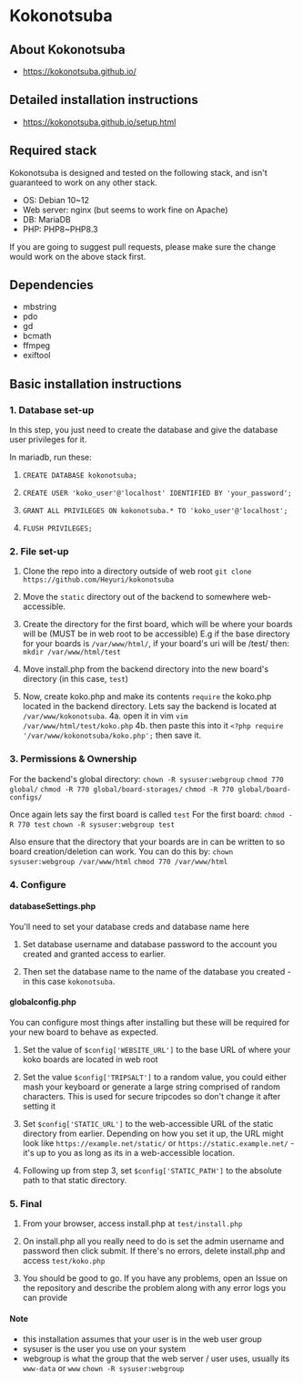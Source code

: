 # Kokonotsuba

## About Kokonotsuba
* https://kokonotsuba.github.io/

## Detailed installation instructions
* https://kokonotsuba.github.io/setup.html

## Required stack
Kokonotsuba is designed and tested on the following stack, and isn't guaranteed to work on any other stack.
- OS: Debian 10\~12
- Web server: nginx (but seems to work fine on Apache)
- DB: MariaDB
- PHP: PHP8\~PHP8.3

If you are going to suggest pull requests, please make sure the change would work on the above stack first.

## Dependencies
- mbstring
- pdo
- gd
- bcmath
- ffmpeg
- exiftool

## Basic installation instructions

### 1. Database set-up

In this step, you just need to create the database and give the database user privileges for it.

In mariadb, run these:
1. `CREATE DATABASE kokonotsuba;`

2. `CREATE USER 'koko_user'@'localhost' IDENTIFIED BY 'your_password';`

3. `GRANT ALL PRIVILEGES ON kokonotsuba.* TO 'koko_user'@'localhost';`

4. `FLUSH PRIVILEGES;`

### 2. File set-up
1. Clone the repo into a directory outside of web root `git clone https://github.com/Heyuri/kokonotsuba`

2. Move the `static` directory out of the backend to somewhere web-accessible.

2. Create the directory for the first board, which will be where your boards will be (MUST be in web root to be accessible) E.g if the base directory for your boards is `/var/www/html/`, if your board's uri will be /test/ then: `mkdir /var/www/html/test`

3. Move install.php from the backend directory into the new board's directory (in this case, `test`)

4. Now, create koko.php and make its contents `require` the koko.php located in the backend directory. Lets say the backend is located at `/var/www/kokonotsuba`.
 4a. open it in vim `vim /var/www/html/test/koko.php`
 4b. then paste this into it `<?php require '/var/www/kokonotsuba/koko.php';` then save it.

### 3. Permissions & Ownership
For the backend's global directory:
`chown -R sysuser:webgroup`
`chmod 770 global/`
`chmod -R 770 global/board-storages/`
`chmod -R 770 global/board-configs/`

Once again lets say the first board is called `test`
For the first board:
`chmod -R 770 test`
`chown -R sysuser:webgroup test`

Also ensure that the directory that your boards are in can be written to so board creation/deletion can work. You can do this by:
`chown sysuser:webgroup /var/www/html`
`chmod 770 /var/www/html`

### 4. Configure

#### databaseSettings.php
You'll need to set your database creds and database name here

1. Set database username and database password to the account you created and granted access to earlier.

2. Then set the database name to the name of the database you created - in this case `kokonotsuba`.

#### globalconfig.php
You can configure most things after installing but these will be required for your new board to behave as expected.

1. Set the value of `$config['WEBSITE_URL']` to the base URL of where your koko boards are located in web root

2. Set the value `$config['TRIPSALT']` to a random value, you could either mash your keyboard or generate a large string comprised of random characters. This is used for secure tripcodes so don't change it after setting it

3. Set `$config['STATIC_URL']` to the web-accessible URL of the static directory from earlier. Depending on how you set it up, the URL might look like `https://example.net/static/` or `https://static.example.net/` - it's up to you as long as its in a web-accessible location.

4. Following up from step 3, set `$config['STATIC_PATH']` to the absolute path to that static directory.

### 5. Final

1. From your browser, access install.php at `test/install.php`

2. On install.php all you really need to do is set the admin username and password then click submit. If there's no errors, delete install.php and access `test/koko.php`

3. You should be good to go. If you have any problems, open an Issue on the repository and describe the problem along with any error logs you can provide

#### Note 
 - this installation assumes that your user is in the web user group
 - sysuser is the user you use on your system
 - webgroup is what the group that the web server / user uses, usually its `www-data` or `www`
`chown -R sysuser:webgroup`
